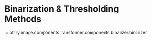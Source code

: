 # Binarization & Thresholding Methods

::: otary.image.components.transformer.components.binarizer.binarizer
